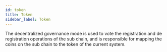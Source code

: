 ```yaml
---
id: token
title: Token
sidebar_label: Token
---
```


The decentralized governance mode is used to vote the registration and de registration operations of the sub chain, and is responsible for mapping the coins on the sub chain to the token of the current system.